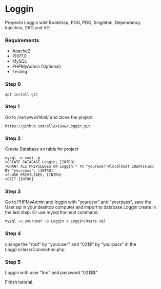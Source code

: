 # Loggin
Proyecto Loggin whit Bootstrap, POO, PDO, Singleton, Dependency Injection, DAO and VO.
### Requirements
* Apache2
* PHP7.0
* MySQL
* PHPMyAdmin (Optional)
* Testing
### Step 0
```
apt install git 
```

### Step 1
Go to /var/www/html/ and clone the project
```
https://github.com/allexiusw/Loggin.git
```

### Step 2
Create Database en table for project
```
mysql -u root -p 
>CREATE DATABASE Loggin; [INTRO]
>GRANT ALL PRIVILEGES ON Loggin.* TO "youruser"@localhost IDENTIFIED BY "yourpass"; [INTRO]
>FLUSH PRIVILEGES; [INTRO]
>EXIT [INTRO]
```
### Step 3
Go to PHPMyAdmin and loggin with "youruser" and "yourpass", save the User.sql in your desktop computer and import to database Loggin create in the last step. Or use mysql the next command:
```
mysql -u youruser -p Loggin < Loggin/Users.sql
```

### Step 4
change the "root" by "youruser" and "021$" by "yourpass" in the Loggin/class/Connection.php 

### Step 5
Loggin with user "foo" and password "021$$"

Finish tutorial.
